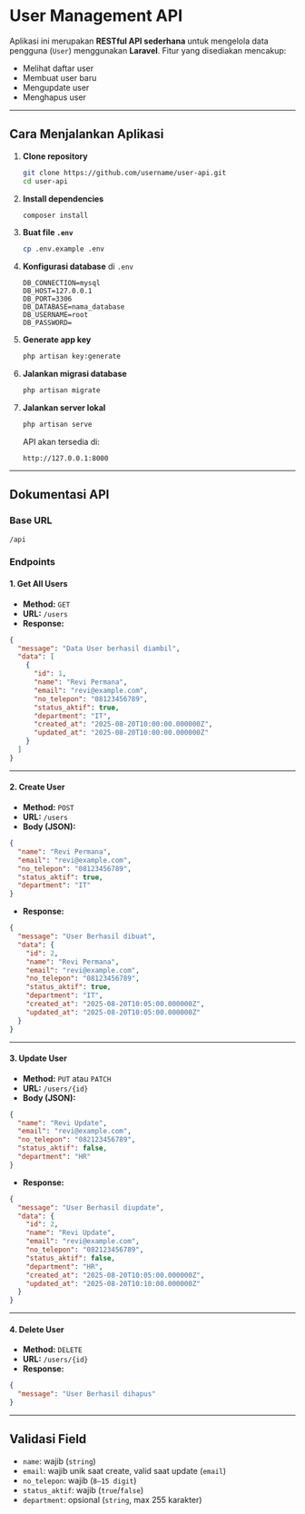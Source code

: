 # User Management API

Aplikasi ini merupakan **RESTful API sederhana** untuk mengelola data pengguna (`User`) menggunakan **Laravel**. Fitur yang disediakan mencakup:
- Melihat daftar user
- Membuat user baru
- Mengupdate user
- Menghapus user

---

## Cara Menjalankan Aplikasi

1. **Clone repository**
   ```bash
   git clone https://github.com/username/user-api.git
   cd user-api
   ```

2. **Install dependencies**
   ```bash
   composer install
   ```

3. **Buat file `.env`**
   ```bash
   cp .env.example .env
   ```

4. **Konfigurasi database** di `.env`
   ```
   DB_CONNECTION=mysql
   DB_HOST=127.0.0.1
   DB_PORT=3306
   DB_DATABASE=nama_database
   DB_USERNAME=root
   DB_PASSWORD=
   ```

5. **Generate app key**
   ```bash
   php artisan key:generate
   ```

6. **Jalankan migrasi database**
   ```bash
   php artisan migrate
   ```

7. **Jalankan server lokal**
   ```bash
   php artisan serve
   ```

   API akan tersedia di:  
   ```
   http://127.0.0.1:8000
   ```

---

## Dokumentasi API

### Base URL
```
/api
```

### Endpoints

#### 1. **Get All Users**
- **Method:** `GET`
- **URL:** `/users`
- **Response:**
```json
{
  "message": "Data User berhasil diambil",
  "data": [
    {
      "id": 1,
      "name": "Revi Permana",
      "email": "revi@example.com",
      "no_telepon": "08123456789",
      "status_aktif": true,
      "department": "IT",
      "created_at": "2025-08-20T10:00:00.000000Z",
      "updated_at": "2025-08-20T10:00:00.000000Z"
    }
  ]
}
```

---

#### 2. **Create User**
- **Method:** `POST`
- **URL:** `/users`
- **Body (JSON):**
```json
{
  "name": "Revi Permana",
  "email": "revi@example.com",
  "no_telepon": "08123456789",
  "status_aktif": true,
  "department": "IT"
}
```
- **Response:**
```json
{
  "message": "User Berhasil dibuat",
  "data": {
    "id": 2,
    "name": "Revi Permana",
    "email": "revi@example.com",
    "no_telepon": "08123456789",
    "status_aktif": true,
    "department": "IT",
    "created_at": "2025-08-20T10:05:00.000000Z",
    "updated_at": "2025-08-20T10:05:00.000000Z"
  }
}
```

---

#### 3. **Update User**
- **Method:** `PUT` atau `PATCH`
- **URL:** `/users/{id}`
- **Body (JSON):**
```json
{
  "name": "Revi Update",
  "email": "revi@example.com",
  "no_telepon": "082123456789",
  "status_aktif": false,
  "department": "HR"
}
```
- **Response:**
```json
{
  "message": "User Berhasil diupdate",
  "data": {
    "id": 2,
    "name": "Revi Update",
    "email": "revi@example.com",
    "no_telepon": "082123456789",
    "status_aktif": false,
    "department": "HR",
    "created_at": "2025-08-20T10:05:00.000000Z",
    "updated_at": "2025-08-20T10:10:00.000000Z"
  }
}
```

---

#### 4. **Delete User**
- **Method:** `DELETE`
- **URL:** `/users/{id}`
- **Response:**
```json
{
  "message": "User Berhasil dihapus"
}
```

---

## Validasi Field

- `name`: wajib (`string`)
- `email`: wajib unik saat create, valid saat update (`email`)
- `no_telepon`: wajib (`8–15 digit`)
- `status_aktif`: wajib (`true`/`false`)
- `department`: opsional (`string`, max 255 karakter)
